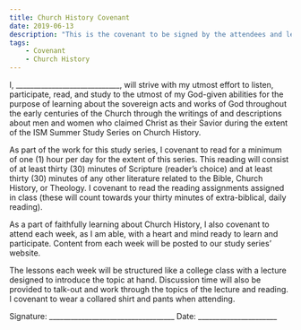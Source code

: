 ```yaml
---
title: Church History Covenant
date: 2019-06-13
description: "This is the covenant to be signed by the attendees and leaders of the ISM Summer Study Series on Church History."
tags:
    - Covenant
    - Church History
---
```


I, _____________________________, will strive with my utmost effort to listen, participate, read, and study to the utmost of my God-given abilities for the purpose of learning about the sovereign acts and works of God throughout the early centuries of the Church through the writings of and descriptions about men and women who claimed Christ as their Savior during the extent of the ISM Summer Study Series on Church History.

As part of the work for this study series, I covenant to read for a minimum of one (1) hour per day for the extent of this series. This reading will consist of at least thirty (30) minutes of Scripture (reader’s choice) and at least thirty (30) minutes of any other literature related to the Bible, Church History, or Theology. I covenant to read the reading assignments assigned in class (these will count towards your thirty minutes of extra-biblical, daily reading).

As a part of faithfully learning about Church History, I also covenant to attend each week, as I am able, with a heart and mind ready to learn and participate. Content from each week will be posted to our study series’ website.

The lessons each week will be structured like a college class with a lecture designed to introduce the topic at hand. Discussion time will also be provided to talk-out and work through the topics of the lecture and reading. I covenant to wear  a collared shirt and pants when attending.

Signature: ___________________________________     Date: ______________________
